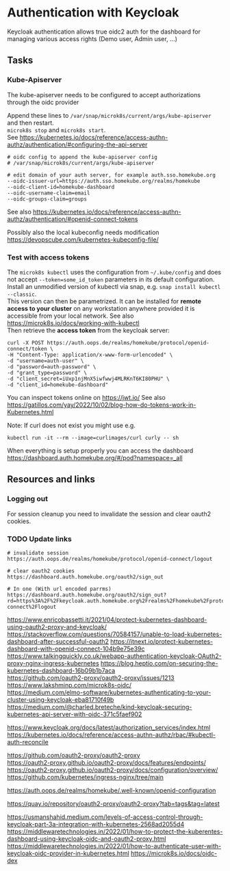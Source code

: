 # Authentication with Keycloak

Keycloak authentication allows true oidc2 auth for the dashboard for managing various access rights
(Demo user, Admin user, ...)

## Tasks

### Kube-Apiserver
The kube-apiserver needs to be configured to accept authorizations through the oidc provider

Append these lines to ``/var/snap/microk8s/current/args/kube-apiserver`` and then restart.  
``microk8s stop`` and ``microk8s start``.  
See https://kubernetes.io/docs/reference/access-authn-authz/authentication/#configuring-the-api-server
```
# oidc config to append the kube-apiserver config
# /var/snap/microk8s/current/args/kube-apiserver

# edit domain of your auth server, for example auth.sso.homekube.org 
--oidc-issuer-url=https://auth.sso.homekube.org/realms/homekube
--oidc-client-id=homekube-dashboard
--oidc-username-claim=email
--oidc-groups-claim=groups

```

See also https://kubernetes.io/docs/reference/access-authn-authz/authentication/#openid-connect-tokens

Possibly also the local kubeconfig needs modification
https://devopscube.com/kubernetes-kubeconfig-file/

### Test with access tokens

The ``microk8s kubectl`` uses the configuration from ``~/.kube/config`` and does not accept ``--token=some_id_token`` parameters in its default configuration.
Install an unmodified version of kubectl via snap, e.g. ``snap install kubectl --classic``.  
This version can then be parametrized.
It can be installed for **remote access to your cluster** on any workstation anywhere provided it is accessible from your local network. See also https://microk8s.io/docs/working-with-kubectl  
Then retrieve the **access token** from the keycloak server:
```
curl -X POST https://auth.oops.de/realms/homekube/protocol/openid-connect/token \
-H "Content-Type: application/x-www-form-urlencoded" \
-d "username=auth-user" \
-d "password=auth-password" \
-d "grant_type=password" \
-d "client_secret=iUxp1njMnX5iwfwwj4MLRKnT6KI80PHU" \
-d "client_id=homekube-dashboard"
```

You can inspect tokens online on https://jwt.io/
See also https://gatillos.com/yay/2022/10/02/blog-how-do-tokens-work-in-Kubernetes.html

Note: If curl does not exist you might use e.g.
```
kubectl run -it --rm --image=curlimages/curl curly -- sh
```

When everything is setup properly you can access the dashboard https://dashboard.auth.homekube.org/#/pod?namespace=_all


## Resources and links

### Logging out

For session cleanup you need to invalidate the session and clear oauth2 cookies.
 
### TODO Update links
```
# invalidate session 
https://auth.oops.de/realms/homekube/protocol/openid-connect/logout

# clear oauth2 cookies
https://dashboard.auth.homekube.org/oauth2/sign_out

# In one (With url encoded parrms)
https://dashboard.auth.homekube.org/oauth2/sign_out?rd=https%3A%2F%2Fkeycloak.auth.homekube.org%2Frealms%2Fhomekube%2Fprotocol%2Fopenid-connect%2Flogout
```

https://www.enricobassetti.it/2021/04/protect-kubernetes-dashboard-using-oauth2-proxy-and-keycloak/
https://stackoverflow.com/questions/70584157/unable-to-load-kubernetes-dashboard-after-successful-oauth2
https://itnext.io/protect-kubernetes-dashboard-with-openid-connect-104b9e75e39c
https://www.talkingquickly.co.uk/webapp-authentication-keycloak-OAuth2-proxy-nginx-ingress-kubernetes
https://blog.heptio.com/on-securing-the-kubernetes-dashboard-16b09b1b7aca  
https://github.com/oauth2-proxy/oauth2-proxy/issues/1213  
https://www.lakshminp.com/microk8s-oidc/  
https://medium.com/elmo-software/kubernetes-authenticating-to-your-cluster-using-keycloak-eba81710f49b  
https://medium.com/@charled.breteche/kind-keycloak-securing-kubernetes-api-server-with-oidc-371c5faef902  


https://www.keycloak.org/docs/latest/authorization_services/index.html  
https://kubernetes.io/docs/reference/access-authn-authz/rbac/#kubectl-auth-reconcile  

https://github.com/oauth2-proxy/oauth2-proxy  
https://oauth2-proxy.github.io/oauth2-proxy/docs/features/endpoints/  
https://oauth2-proxy.github.io/oauth2-proxy/docs/configuration/overview/  
https://github.com/kubernetes/ingress-nginx/tree/main  

https://auth.oops.de/realms/homekube/.well-known/openid-configuration

https://quay.io/repository/oauth2-proxy/oauth2-proxy?tab=tags&tag=latest

https://usmanshahid.medium.com/levels-of-access-control-through-keycloak-part-3a-integration-with-kubernetes-2568ad2055d4
https://middlewaretechnologies.in/2022/01/how-to-protect-the-kuberentes-dashboard-using-keycloak-oidc-and-oauth2-proxy.html
https://middlewaretechnologies.in/2022/01/how-to-authenticate-user-with-keycloak-oidc-provider-in-kubernetes.html
https://microk8s.io/docs/oidc-dex